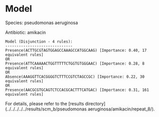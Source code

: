 
# Model

Species: pseudomonas aeruginosa

Antibiotic: amikacin

```
Model (Disjunction - 4 rules):
------------------------------
Presence(ACTTGCGTAGTGGAGCCAAAGCCATGGCAAG) [Importance: 0.40, 17 equivalent rules]
OR
Presence(ATTCAAAAACTGGTTTTTCTGGTGTGGGAAC) [Importance: 0.28, 8 equivalent rules]
OR
Absence(AAAGGTTCACGGGGTCTTTCCGTCTAGCCGC) [Importance: 0.22, 30 equivalent rules]
OR
Presence(AACGCGTGCAGTCTCCACGCACTTTCATGAC) [Importance: 0.31, 161 equivalent rules]

```

For details, please refer to the [results directory](../../../../../results/scm_b/pseudomonas aeruginosa/amikacin/repeat_8/).

